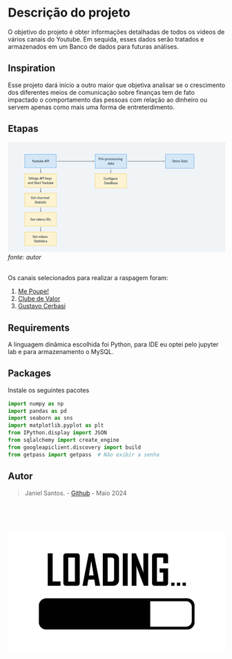 # Descrição do projeto

O objetivo do projeto é obter informações detalhadas de todos os videos de vários canais do Youtube. Em sequida, esses dados serão tratados e armazenados em um Banco de dados para futuras análises.

## Inspiration
Esse projeto dará início a outro maior que objetiva analisar se o crescimento dos diferentes meios de comunicação sobre finanças tem de fato impactado o comportamento das pessoas com relação ao dinheiro ou servem apenas como mais uma forma de entreterdimento.

## Etapas
![image](https://github.com/JanielS/Youtube_API/blob/main/Images/Diagram_YoutubeAPI.png)<br>
*fonte: autor*
<br>
<br>

Os canais selecionados para realizar a raspagem foram:
1. [Me Poupe!](https://www.youtube.com/@MePoupe)
2. [Clube de Valor](https://www.youtube.com/@ClubedoValor)
3. [Gustavo Cerbasi](https://www.youtube.com/@GustavocerbasiBr)


## Requirements
A linguagem dinâmica escolhida foi Python, para IDE eu optei pelo jupyter lab e para armazenamento o MySQL.

## Packages
Instale os seguintes pacotes

``` Python
import numpy as np
import pandas as pd
import seaborn as sns 
import matplotlib.pyplot as plt
from IPython.display import JSON
from sqlalchemy import create_engine
from googleapiclient.discovery import build
from getpass import getpass  # Não exibir a senha
```

## Autor
> Janiel Santos. - [Github](https://github.com/JanielS) - Maio 2024
<br>
<br>
<br>

![image](https://github.com/JanielS/Youtube_API/blob/main/Images/Loading.png)

